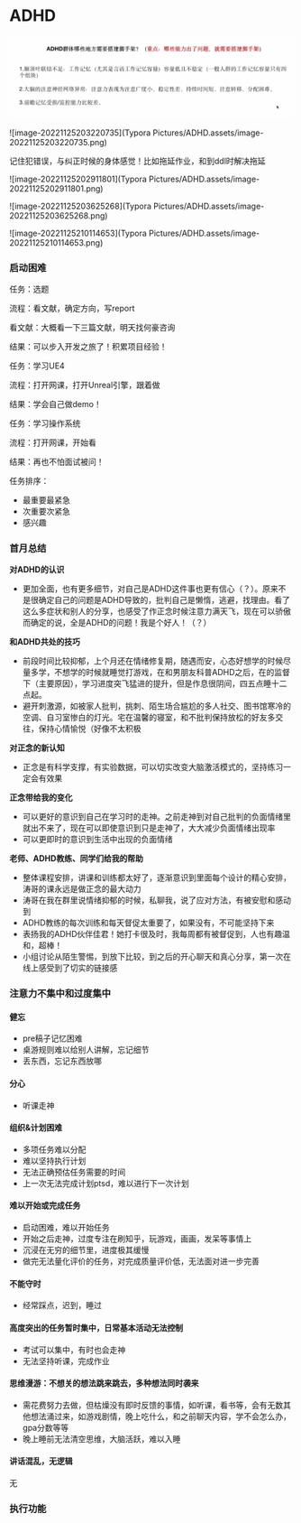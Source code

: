 # ADHD



<img src="Typora Pictures/ADHD.assets/image-20221125201720612.png" alt="image-20221125201720612" style="zoom: 57%;" />

![image-20221125203220735](Typora Pictures/ADHD.assets/image-20221125203220735.png)

记住犯错误，与纠正时候的身体感觉！比如拖延作业，和到ddl时解决拖延

![image-20221125202911801](Typora Pictures/ADHD.assets/image-20221125202911801.png)

![image-20221125203625268](Typora Pictures/ADHD.assets/image-20221125203625268.png)





![image-20221125210114653](Typora Pictures/ADHD.assets/image-20221125210114653.png)



### 启动困难

任务：选题

流程：看文献，确定方向，写report

看文献：大概看一下三篇文献，明天找何豪咨询

结果：可以步入开发之旅了！积累项目经验！



任务：学习UE4

流程：打开网课，打开Unreal引擎，跟着做

结果：学会自己做demo！



任务：学习操作系统

流程：打开网课，开始看

结果：再也不怕面试被问！



任务排序：

- 最重要最紧急
- 次重要次紧急
- 感兴趣



### 首月总结

**对ADHD的认识**

- 更加全面，也有更多细节，对自己是ADHD这件事也更有信心（？）。原来不是很确定自己的问题是ADHD导致的，批判自己是懒惰，逃避，找理由。看了这么多症状和别人的分享，也感受了作正念时候注意力满天飞，现在可以骄傲而确定的说，全是ADHD的问题！我是个好人！（？）

**和ADHD共处的技巧**

- 前段时间比较抑郁，上个月还在情绪修复期，随遇而安，心态好想学的时候尽量多学，不想学的时候就睡觉打游戏，在和男朋友科普ADHD之后，在的监督下（主要原因），学习进度突飞猛进的提升，但是作息很阴间，四五点睡十二点起。
- 避开刺激源，如被家人批判，挑刺、陌生场合尴尬的多人社交、图书馆寒冷的空调、自习室惨白的灯光。宅在温馨的寝室，和不批判保持放松的好友多交往，保持心情愉悦（好像不太积极

**对正念的新认知**

- 正念是有科学支撑，有实验数据，可以切实改变大脑激活模式的，坚持练习一定会有效果

**正念带给我的变化**

- 可以更好的意识到自己在学习时的走神。之前走神到对自己批判的负面情绪里就出不来了，现在可以即使意识到只是走神了，大大减少负面情绪出现率
- 可以更即时的意识到生活中出现的负面情绪

**老师、ADHD教练、同学们给我的帮助**

- 整体课程安排，讲课和训练都太好了，逐渐意识到里面每个设计的精心安排，涛哥的课永远是做正念的最大动力
- 涛哥在我在群里说情绪抑郁的时候，私聊我，说了应对方法，有被安慰和感动到
- ADHD教练的每次训练和每天督促太重要了，如果没有，不可能坚持下来
- 表扬我的ADHD伙伴佳君！她打卡很及时，我每周都有被督促到，人也有趣温和，超棒！
- 小组讨论从陌生警惕，到放下比较，到之后的开心聊天和真心分享，第一次在线上感受到了切实的链接感





### 注意力不集中和过度集中

#### 健忘

- pre稿子记忆困难
- 桌游规则难以给别人讲解，忘记细节
- 丢东西，忘记东西放哪

#### 分心

- 听课走神

#### 组织&计划困难

- 多项任务难以分配
- 难以坚持执行计划
- 无法正确预估任务需要的时间
- 上一次无法完成计划ptsd，难以进行下一次计划

#### 难以开始或完成任务

- 启动困难，难以开始任务
- 开始之后走神，过度专注在刷知乎，玩游戏，画画，发呆等事情上
- 沉浸在无穷的细节里，进度极其缓慢
- 做完无法量化评价的任务，对完成质量评价低，无法面对进一步完善

#### 不能守时

- 经常踩点，迟到，睡过

#### 高度突出的任务暂时集中，日常基本活动无法控制

- 考试可以集中，有时也会走神
- 无法坚持听课，完成作业

#### 思维漫游：不想关的想法跳来跳去，多种想法同时袭来

- 需花费努力去做，但枯燥没有即时反馈的事情，如听课，看书等，会有无数其他想法涌过来，如游戏剧情，晚上吃什么，和之前聊天内容，学不会怎么办，gpa分数等等
- 晚上睡前无法清空思维，大脑活跃，难以入睡

#### 讲话混乱，无逻辑

无



### 执行功能





